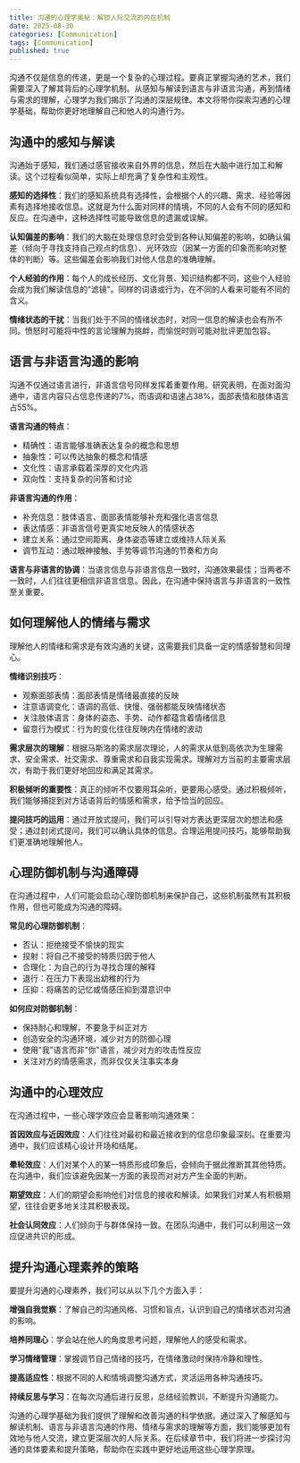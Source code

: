 ```yaml
---
title: 沟通的心理学奥秘：解锁人际交流的内在机制
date: 2025-08-30
categories: [Communication]
tags: [Communication]
published: true
---
```


沟通不仅是信息的传递，更是一个复杂的心理过程。要真正掌握沟通的艺术，我们需要深入了解其背后的心理学机制。从感知与解读到语言与非语言沟通，再到情绪与需求的理解，心理学为我们揭示了沟通的深层规律。本文将带你探索沟通的心理学基础，帮助你更好地理解自己和他人的沟通行为。

## 沟通中的感知与解读

沟通始于感知，我们通过感官接收来自外界的信息，然后在大脑中进行加工和解读。这个过程看似简单，实际上却充满了复杂性和主观性。

**感知的选择性**：我们的感知系统具有选择性，会根据个人的兴趣、需求、经验等因素有选择地接收信息。这就是为什么面对同样的情境，不同的人会有不同的感知和反应。在沟通中，这种选择性可能导致信息的遗漏或误解。

**认知偏差的影响**：我们的大脑在处理信息时会受到各种认知偏差的影响，如确认偏差（倾向于寻找支持自己观点的信息）、光环效应（因某一方面的印象而影响对整体的判断）等。这些偏差会影响我们对他人信息的准确理解。

**个人经验的作用**：每个人的成长经历、文化背景、知识结构都不同，这些个人经验会成为我们解读信息的"滤镜"。同样的词语或行为，在不同的人看来可能有不同的含义。

**情绪状态的干扰**：当我们处于不同的情绪状态时，对同一信息的解读也会有所不同。愤怒时可能将中性的言论理解为挑衅，而愉悦时则可能对批评更加包容。

## 语言与非语言沟通的影响

沟通不仅通过语言进行，非语言信号同样发挥着重要作用。研究表明，在面对面沟通中，语言内容只占信息传递的7%，而语调和语速占38%，面部表情和肢体语言占55%。

**语言沟通的特点**：
- 精确性：语言能够准确表达复杂的概念和思想
- 抽象性：可以传达抽象的概念和情感
- 文化性：语言承载着深厚的文化内涵
- 双向性：支持复杂的问答和讨论

**非语言沟通的作用**：
- 补充信息：肢体语言、面部表情能够补充和强化语言信息
- 表达情感：非语言信号更真实地反映人的情感状态
- 建立关系：通过空间距离、身体姿态等建立或维持人际关系
- 调节互动：通过眼神接触、手势等调节沟通的节奏和方向

**语言与非语言的协调**：当语言信息与非语言信息一致时，沟通效果最佳；当两者不一致时，人们往往更相信非语言信息。因此，在沟通中保持语言与非语言的一致性至关重要。

## 如何理解他人的情绪与需求

理解他人的情绪和需求是有效沟通的关键，这需要我们具备一定的情感智慧和同理心。

**情绪识别技巧**：
- 观察面部表情：面部表情是情绪最直接的反映
- 注意语调变化：语调的高低、快慢、强弱都能反映情绪状态
- 关注肢体语言：身体的姿态、手势、动作都蕴含着情绪信息
- 留意行为模式：行为的变化往往反映内在情绪的波动

**需求层次的理解**：根据马斯洛的需求层次理论，人的需求从低到高依次为生理需求、安全需求、社交需求、尊重需求和自我实现需求。理解对方当前的主要需求层次，有助于我们更好地回应和满足其需求。

**积极倾听的重要性**：真正的倾听不仅要用耳朵听，更要用心感受。通过积极倾听，我们能够捕捉到对方话语背后的情感和需求，给予恰当的回应。

**提问技巧的运用**：通过开放式提问，我们可以引导对方表达更深层次的想法和感受；通过封闭式提问，我们可以确认具体的信息。合理运用提问技巧，能够帮助我们更准确地理解他人。

## 心理防御机制与沟通障碍

在沟通过程中，人们可能会启动心理防御机制来保护自己，这些机制虽然有其积极作用，但也可能成为沟通的障碍。

**常见的心理防御机制**：
- 否认：拒绝接受不愉快的现实
- 投射：将自己不接受的特质归因于他人
- 合理化：为自己的行为寻找合理的解释
- 退行：在压力下表现出幼稚的行为
- 压抑：将痛苦的记忆或情感压抑到潜意识中

**如何应对防御机制**：
- 保持耐心和理解，不要急于纠正对方
- 创造安全的沟通环境，减少对方的防御心理
- 使用"我"语言而非"你"语言，减少对方的攻击性反应
- 关注对方的情感需求，而非仅仅关注事实本身

## 沟通中的心理效应

在沟通过程中，一些心理学效应会显著影响沟通效果：

**首因效应与近因效应**：人们往往对最初和最近接收到的信息印象最深刻。在重要沟通中，我们应该精心设计开场和结尾。

**晕轮效应**：人们对某个人的某一特质形成印象后，会倾向于据此推断其其他特质。在沟通中，我们应该避免因某一方面的表现而对对方产生全面的判断。

**期望效应**：人们的期望会影响他们对信息的接收和解读。如果我们对某人有积极期望，往往会更多地关注其积极表现。

**社会认同效应**：人们倾向于与群体保持一致。在团队沟通中，我们可以利用这一效应促进共识的形成。

## 提升沟通心理素养的策略

要提升沟通的心理素养，我们可以从以下几个方面入手：

**增强自我觉察**：了解自己的沟通风格、习惯和盲点，认识到自己的情绪状态对沟通的影响。

**培养同理心**：学会站在他人的角度思考问题，理解他人的感受和需求。

**学习情绪管理**：掌握调节自己情绪的技巧，在情绪激动时保持冷静和理性。

**提高适应性**：根据不同的人和情境调整沟通方式，灵活运用各种沟通技巧。

**持续反思与学习**：在每次沟通后进行反思，总结经验教训，不断提升沟通能力。

沟通的心理学基础为我们提供了理解和改善沟通的科学依据。通过深入了解感知与解读机制、语言与非语言沟通的作用、情绪与需求的理解等方面，我们能够更加有效地与他人交流，建立更深层次的人际关系。在后续章节中，我们将进一步探讨沟通的具体要素和提升策略，帮助你在实践中更好地运用这些心理学原理。